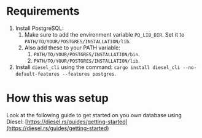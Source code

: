 # Requirements

1. Install PostgreSQL:
    1. Make sure to add the environment variable ``PQ_LIB_DIR``. Set it to ``PATH/TO/YOUR/POSTGRES/INSTALLATION/lib``.
    1. Also add these to your PATH variable:
        1. ``PATH/TO/YOUR/POSTGRES/INSTALLATION/bin``.
        1. ``PATH/TO/YOUR/POSTGRES/INSTALLATION/lib``.
1. Install ``diesel_cli`` using the command: ``cargo install diesel_cli --no-default-features --features postgres``.

# How this was setup

Look at the following guide to get started on you own database using Diesel: [https://diesel.rs/guides/getting-started](https://diesel.rs/guides/getting-started)